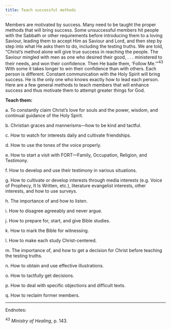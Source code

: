 ```yaml
---
title: Teach successful methods
---
```


Members are motivated by success. Many need to be taught the proper methods that will bring success. Some unsuccessful members hit people with the Sabbath or other requirements before introducing them to a loving Saviour, leading them to accept Him as Saviour and Lord, and then step by step into what He asks them to do, including the testing truths. We are told, “Christ’s method alone will give true success in reaching the people. The Saviour mingled with men as one who desired their good, . . . ministered to their needs, and won their confidence. Then He bade them, ‘Follow Me.’”<sup>43</sup> With some it takes longer to win their confidence than with others. Each person is different. Constant communication with the Holy Spirit will bring success. He is the only one who knows exactly how to lead each person. Here are a few general methods to teach members that will enhance success and thus motivate them to attempt greater things for God.

**Teach them:**

a. To constantly claim Christ’s love for souls and the power, wisdom, and continual guidance of the Holy Spirit.

b. Christian graces and mannerisms—how to be kind and tactful.

c. How to watch for interests daily and cultivate friendships.

d. How to use the tones of the voice properly.

e. How to start a visit with FORT—Family, Occupation, Religion, and Testimony.

f. How to develop and use their testimony in various situations.

g. How to cultivate or develop interests through media interests (e.g. Voice of Prophecy, It Is Written, etc.), literature evangelist interests, other interests, and how to use surveys.

h. The importance of and how to listen.

i. How to disagree agreeably and never argue.

j. How to prepare for, start, and give Bible studies.

k. How to mark the Bible for witnessing.

l. How to make each study Christ-centered.

m. The importance of, and how to get a decision for Christ before teaching the testing truths.

n. How to obtain and use effective illustrations.

o. How to tactfully get decisions.

p. How to deal with specific objections and difficult texts.

q. How to reclaim former members.

---

Endnotes:

<sup>43</sup> _Ministry of Healing_, p. 143.